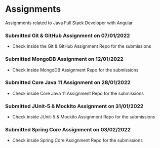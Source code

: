 # Assignments
Assignments related to Java Full Stack Developer with Angular

### Submitted Git & GitHub Assignment on 07/01/2022
- Check inside the Git & GitHub Assignment Repo for the submissions

### Submitted MongoDB Assignment on 12/01/2022
- Check inside MongoDB Assignment Repo for the submissions

### Submitted Core Java 11 Assignment on 28/01/2022
- Check inside Core Java 11 Assignment Repo for the submissions

### Submitted JUnit-5 & Mockito Assignment on 31/01/2022
- Check inside JUnit-5 & Mockito Assignment Repo for the submissions

### Submitted Spring Core Assignment on 03/02/2022
- Check inside Spring Core Assignment Repo for the submissions
